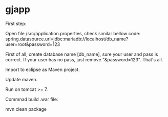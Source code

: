 # gjapp
First step:

Open file /src/application.properties, check similar bellow code:
spring.datasource.url=jdbc:mariadb://localhost/db_name?user=root&password=123

First of all, create database name [db_name], sure your user and pass is correct. If your user has no pass, just remove "&password=123".
That's all.

Import to eclipse as Maven project.

Update maven.

Run on tomcat >= 7.

Commnad build .war file:

mvn clean package
